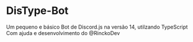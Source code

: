 # DisType-Bot
Um pequeno e básico Bot de Discord.js na versão 14, utilzando TypeScript
Com ajuda e desenvolvimento do @RinckoDev
